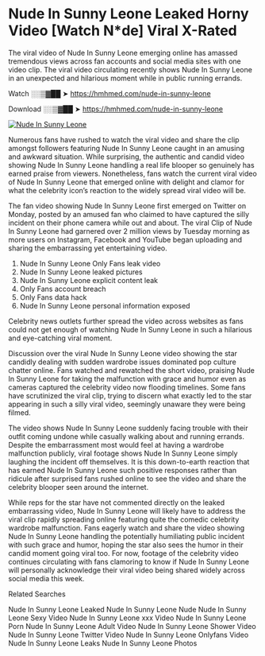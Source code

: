 ﻿# Nude In Sunny Leone Leaked Horny Video [Watch N*de] Viral X-Rated

The viral video of ﻿Nude In Sunny Leone emerging online has amassed tremendous views across fan accounts and social media sites with one video clip. The viral video circulating recently shows ﻿Nude In Sunny Leone in an unexpected and hilarious moment while in public running errands. 

Watch ░░▒▓██ ➤ https://hmhmed.com/nude-in-sunny-leone

Download ░░▒▓██ ➤ https://hmhmed.com/nude-in-sunny-leone

[![Nude In Sunny Leone](https://i.imgur.com/dJHk4Zq.gif)](https://hmhmed.com/nude-in-sunny-leone)

Numerous fans have rushed to watch the viral video and share the clip amongst followers featuring ﻿Nude In Sunny Leone caught in an amusing and awkward situation. While surprising, the authentic and candid video showing ﻿Nude In Sunny Leone handling a real life blooper so genuinely has earned praise from viewers. Nonetheless, fans watch the current viral video of ﻿Nude In Sunny Leone that emerged online with delight and clamor for what the celebrity icon’s reaction to the widely spread viral video will be.

The fan video showing ﻿Nude In Sunny Leone first emerged on Twitter on Monday, posted by an amused fan who claimed to have captured the silly incident on their phone camera while out and about. The viral Clip of ﻿Nude In Sunny Leone had garnered over 2 million views by Tuesday morning as more users on Instagram, Facebook and YouTube began uploading and sharing the embarrassing yet entertaining video. 

1. ﻿Nude In Sunny Leone Only Fans leak video
2. ﻿Nude In Sunny Leone leaked pictures
3. ﻿Nude In Sunny Leone explicit content leak
4. Only Fans account breach
5. Only Fans data hack
6. ﻿Nude In Sunny Leone personal information exposed

Celebrity news outlets further spread the video across websites as fans could not get enough of watching ﻿Nude In Sunny Leone in such a hilarious and eye-catching viral moment. 

Discussion over the viral ﻿Nude In Sunny Leone video showing the star candidly dealing with sudden wardrobe issues dominated pop culture chatter online. Fans watched and rewatched the short video, praising ﻿Nude In Sunny Leone for taking the malfunction with grace and humor even as cameras captured the celebrity video now flooding timelines. Some fans have scrutinized the viral clip, trying to discern what exactly led to the star appearing in such a silly viral video, seemingly unaware they were being filmed.

The video shows ﻿Nude In Sunny Leone suddenly facing trouble with their outfit coming undone while casually walking about and running errands. Despite the embarrassment most would feel at having a wardrobe malfunction publicly, viral footage shows ﻿Nude In Sunny Leone simply laughing the incident off themselves. It is this down-to-earth reaction that has earned ﻿Nude In Sunny Leone such positive responses rather than ridicule after surprised fans rushed online to see the video and share the celebrity blooper seen around the internet.  

While reps for the star have not commented directly on the leaked embarrassing video, ﻿Nude In Sunny Leone will likely have to address the viral clip rapidly spreading online featuring quite the comedic celebrity wardrobe malfunction. Fans eagerly watch and share the video showing ﻿Nude In Sunny Leone handling the potentially humiliating public incident with such grace and humor, hoping the star also sees the humor in their candid moment going viral too. For now, footage of the celebrity video continues circulating with fans clamoring to know if ﻿Nude In Sunny Leone will personally acknowledge their viral video being shared widely across social media this week.

Related Searches

﻿Nude In Sunny Leone Leaked
﻿Nude In Sunny Leone Nude
﻿Nude In Sunny Leone Sexy Video
﻿Nude In Sunny Leone xxx Video
﻿Nude In Sunny Leone Porn
﻿Nude In Sunny Leone Adult Video
﻿Nude In Sunny Leone Shower Video
﻿Nude In Sunny Leone Twitter Video
﻿Nude In Sunny Leone Onlyfans Video
﻿Nude In Sunny Leone Leaks
﻿Nude In Sunny Leone Photos